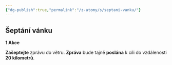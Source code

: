 ```yaml
---
{"dg-publish":true,"permalink":"/z-atomy/s/septani-vanku/"}
---
```


## Šeptání vánku
**1 Akce**

**Zašeptejte** zprávu do větru. **Zpráva** bude tajně **poslána** k cíli do vzdálenosti **20 kilometrů**.